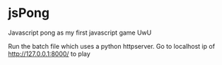 # jsPong
Javascript pong as my first javascript game UwU

Run the batch file which uses a python httpserver. Go to localhost ip of http://127.0.0.1:8000/ to play
